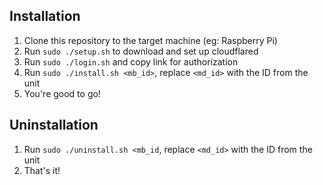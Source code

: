 ## Installation

1. Clone this repository to the target machine (eg: Raspberry Pi)
2. Run `sudo ./setup.sh` to download and set up cloudflared
3. Run `sudo ./login.sh` and copy link for authorization
4. Run `sudo ./install.sh <mb_id>`, replace `<md_id>` with the ID from the unit
5. You're good to go!


## Uninstallation
1. Run `sudo ./uninstall.sh <mb_id`, replace `<md_id>` with the ID from the unit
2. That's it!